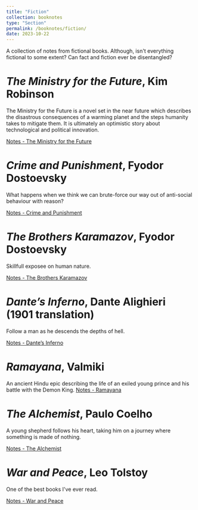```yaml
---
title: "Fiction"
collection: booknotes
type: "Section"
permalink: /booknotes/fiction/
date: 2023-10-22
---
```


A collection of notes from fictional books. Although, isn't everything fictional to some extent? Can fact and fiction ever be disentangled?

# *The Ministry for the Future*, Kim Robinson
The Ministry for the Future is a novel set in the near future which describes the disastrous consequences of a warming planet and the steps humanity takes to mitigate them. It is ultimately an optimistic story about technological and political innovation.

[Notes - The Ministry for the Future](https://john-lyne.github.io/booknotes/fiction/ministry)

# *Crime and Punishment*, Fyodor Dostoevsky
What happens when we think we can brute-force our way out of anti-social behaviour with reason?

[Notes - Crime and Punishment](https://john-lyne.github.io/booknotes/fiction/candp)

# *The Brothers Karamazov*, Fyodor Dostoevsky
Skillfull exposee on human nature.

[Notes - The Brothers Karamazov](https://john-lyne.github.io/booknotes/fiction/brothers)

# *Dante’s Inferno*, Dante Alighieri (1901 translation)
Follow a man as he descends the depths of hell.

[Notes - Dante’s Inferno](https://john-lyne.github.io/booknotes/fiction/dante)

# *Ramayana*, Valmiki
An ancient Hindu epic describing the life of an exiled young prince and his battle with the Demon King.
[Notes - Ramayana](https://john-lyne.github.io/booknotes/fiction/ramayana)

# *The Alchemist*, Paulo Coelho
A young shepherd follows his heart, taking him on a journey where something is made of nothing.

[Notes - The Alchemist](https://john-lyne.github.io/booknotes/fiction/alchemist)

# *War and Peace*, Leo Tolstoy
One of the best books I've ever read.

[Notes - War and Peace](https://john-lyne.github.io/booknotes/fiction/warandpeace)


